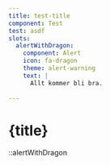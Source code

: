 ```yaml
---
title: test-title
component: Test
test: asdf
slots:
  alertWithDragon:
    component: Alert
    icon: fa-dragon
    theme: alert-warning
    text: |
      Allt kommer bli bra.
  
---
```

# {title}
::alertWithDragon
